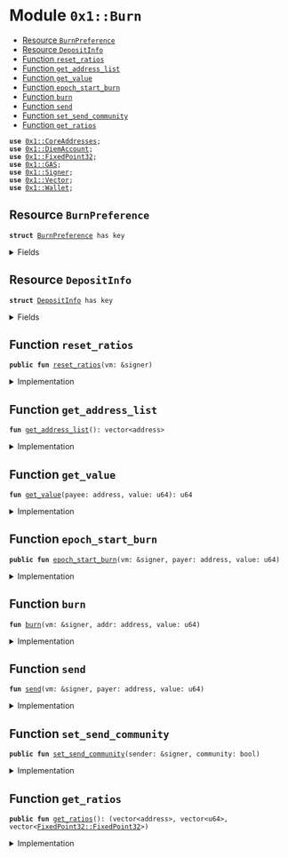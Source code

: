 
<a name="0x1_Burn"></a>

# Module `0x1::Burn`



-  [Resource `BurnPreference`](#0x1_Burn_BurnPreference)
-  [Resource `DepositInfo`](#0x1_Burn_DepositInfo)
-  [Function `reset_ratios`](#0x1_Burn_reset_ratios)
-  [Function `get_address_list`](#0x1_Burn_get_address_list)
-  [Function `get_value`](#0x1_Burn_get_value)
-  [Function `epoch_start_burn`](#0x1_Burn_epoch_start_burn)
-  [Function `burn`](#0x1_Burn_burn)
-  [Function `send`](#0x1_Burn_send)
-  [Function `set_send_community`](#0x1_Burn_set_send_community)
-  [Function `get_ratios`](#0x1_Burn_get_ratios)


<pre><code><b>use</b> <a href="CoreAddresses.md#0x1_CoreAddresses">0x1::CoreAddresses</a>;
<b>use</b> <a href="DiemAccount.md#0x1_DiemAccount">0x1::DiemAccount</a>;
<b>use</b> <a href="../../../../../../move-stdlib/docs/FixedPoint32.md#0x1_FixedPoint32">0x1::FixedPoint32</a>;
<b>use</b> <a href="GAS.md#0x1_GAS">0x1::GAS</a>;
<b>use</b> <a href="../../../../../../move-stdlib/docs/Signer.md#0x1_Signer">0x1::Signer</a>;
<b>use</b> <a href="../../../../../../move-stdlib/docs/Vector.md#0x1_Vector">0x1::Vector</a>;
<b>use</b> <a href="Wallet.md#0x1_Wallet">0x1::Wallet</a>;
</code></pre>



<a name="0x1_Burn_BurnPreference"></a>

## Resource `BurnPreference`



<pre><code><b>struct</b> <a href="Burn.md#0x1_Burn_BurnPreference">BurnPreference</a> has key
</code></pre>



<details>
<summary>Fields</summary>


<dl>
<dt>
<code>send_community: bool</code>
</dt>
<dd>

</dd>
</dl>


</details>

<a name="0x1_Burn_DepositInfo"></a>

## Resource `DepositInfo`



<pre><code><b>struct</b> <a href="Burn.md#0x1_Burn_DepositInfo">DepositInfo</a> has key
</code></pre>



<details>
<summary>Fields</summary>


<dl>
<dt>
<code>addr: vector&lt;address&gt;</code>
</dt>
<dd>

</dd>
<dt>
<code>deposits: vector&lt;u64&gt;</code>
</dt>
<dd>

</dd>
<dt>
<code>ratio: vector&lt;<a href="../../../../../../move-stdlib/docs/FixedPoint32.md#0x1_FixedPoint32_FixedPoint32">FixedPoint32::FixedPoint32</a>&gt;</code>
</dt>
<dd>

</dd>
</dl>


</details>

<a name="0x1_Burn_reset_ratios"></a>

## Function `reset_ratios`



<pre><code><b>public</b> <b>fun</b> <a href="Burn.md#0x1_Burn_reset_ratios">reset_ratios</a>(vm: &signer)
</code></pre>



<details>
<summary>Implementation</summary>


<pre><code><b>public</b> <b>fun</b> <a href="Burn.md#0x1_Burn_reset_ratios">reset_ratios</a>(vm: &signer) <b>acquires</b> <a href="Burn.md#0x1_Burn_DepositInfo">DepositInfo</a> {
  <a href="CoreAddresses.md#0x1_CoreAddresses_assert_diem_root">CoreAddresses::assert_diem_root</a>(vm);
  <b>let</b> list = <a href="Wallet.md#0x1_Wallet_get_comm_list">Wallet::get_comm_list</a>();

  <b>let</b> len = <a href="../../../../../../move-stdlib/docs/Vector.md#0x1_Vector_length">Vector::length</a>(&list);
  <b>let</b> i = 0;
  <b>let</b> global_deposits = 0;
  <b>let</b> deposit_vec = <a href="../../../../../../move-stdlib/docs/Vector.md#0x1_Vector_empty">Vector::empty</a>&lt;u64&gt;();

  <b>while</b> (i &lt; len) {

    <b>let</b> addr = *<a href="../../../../../../move-stdlib/docs/Vector.md#0x1_Vector_borrow">Vector::borrow</a>(&list, i);
    <b>let</b> cumu = <a href="DiemAccount.md#0x1_DiemAccount_get_index_cumu_deposits">DiemAccount::get_index_cumu_deposits</a>(addr);

    global_deposits = global_deposits + cumu;
    <a href="../../../../../../move-stdlib/docs/Vector.md#0x1_Vector_push_back">Vector::push_back</a>(&<b>mut</b> deposit_vec, cumu);
    i = i + 1;
  };

  <b>let</b> ratios_vec = <a href="../../../../../../move-stdlib/docs/Vector.md#0x1_Vector_empty">Vector::empty</a>&lt;<a href="../../../../../../move-stdlib/docs/FixedPoint32.md#0x1_FixedPoint32_FixedPoint32">FixedPoint32::FixedPoint32</a>&gt;();
  <b>let</b> k = 0;
  <b>while</b> (k &lt; len) {
    <b>let</b> cumu = *<a href="../../../../../../move-stdlib/docs/Vector.md#0x1_Vector_borrow">Vector::borrow</a>(&deposit_vec, k);

    <b>if</b> (cumu == 0) {
      k = k + 1;
      <b>continue</b>
    };

    <b>let</b> ratio = <a href="../../../../../../move-stdlib/docs/FixedPoint32.md#0x1_FixedPoint32_create_from_rational">FixedPoint32::create_from_rational</a>(cumu, global_deposits);
    <a href="../../../../../../move-stdlib/docs/Vector.md#0x1_Vector_push_back">Vector::push_back</a>(&<b>mut</b> ratios_vec, ratio);
    k = k + 1;
  };

  <b>if</b> (<b>exists</b>&lt;<a href="Burn.md#0x1_Burn_DepositInfo">DepositInfo</a>&gt;(<a href="CoreAddresses.md#0x1_CoreAddresses_VM_RESERVED_ADDRESS">CoreAddresses::VM_RESERVED_ADDRESS</a>())) {
    <b>let</b> d = borrow_global_mut&lt;<a href="Burn.md#0x1_Burn_DepositInfo">DepositInfo</a>&gt;(<a href="CoreAddresses.md#0x1_CoreAddresses_VM_RESERVED_ADDRESS">CoreAddresses::VM_RESERVED_ADDRESS</a>());
    d.addr = list;
    d.deposits = deposit_vec;
    d.ratio = ratios_vec;
  } <b>else</b> {
    move_to&lt;<a href="Burn.md#0x1_Burn_DepositInfo">DepositInfo</a>&gt;(vm, <a href="Burn.md#0x1_Burn_DepositInfo">DepositInfo</a> {
      addr: list,
      deposits: deposit_vec,
      ratio: ratios_vec,
    })
  }
}
</code></pre>



</details>

<a name="0x1_Burn_get_address_list"></a>

## Function `get_address_list`



<pre><code><b>fun</b> <a href="Burn.md#0x1_Burn_get_address_list">get_address_list</a>(): vector&lt;address&gt;
</code></pre>



<details>
<summary>Implementation</summary>


<pre><code><b>fun</b> <a href="Burn.md#0x1_Burn_get_address_list">get_address_list</a>(): vector&lt;address&gt; <b>acquires</b> <a href="Burn.md#0x1_Burn_DepositInfo">DepositInfo</a> {
  *&borrow_global&lt;<a href="Burn.md#0x1_Burn_DepositInfo">DepositInfo</a>&gt;(<a href="CoreAddresses.md#0x1_CoreAddresses_VM_RESERVED_ADDRESS">CoreAddresses::VM_RESERVED_ADDRESS</a>()).addr
}
</code></pre>



</details>

<a name="0x1_Burn_get_value"></a>

## Function `get_value`



<pre><code><b>fun</b> <a href="Burn.md#0x1_Burn_get_value">get_value</a>(payee: address, value: u64): u64
</code></pre>



<details>
<summary>Implementation</summary>


<pre><code><b>fun</b> <a href="Burn.md#0x1_Burn_get_value">get_value</a>(payee: address, value: u64): u64 <b>acquires</b> <a href="Burn.md#0x1_Burn_DepositInfo">DepositInfo</a> {
  <b>let</b> d = borrow_global&lt;<a href="Burn.md#0x1_Burn_DepositInfo">DepositInfo</a>&gt;(<a href="CoreAddresses.md#0x1_CoreAddresses_VM_RESERVED_ADDRESS">CoreAddresses::VM_RESERVED_ADDRESS</a>());
  <b>let</b> (_, i) = <a href="../../../../../../move-stdlib/docs/Vector.md#0x1_Vector_index_of">Vector::index_of</a>(&d.addr, &payee);
  <b>let</b> ratio = *<a href="../../../../../../move-stdlib/docs/Vector.md#0x1_Vector_borrow">Vector::borrow</a>(&d.ratio, i);
  <a href="../../../../../../move-stdlib/docs/FixedPoint32.md#0x1_FixedPoint32_multiply_u64">FixedPoint32::multiply_u64</a>(value, ratio)
}
</code></pre>



</details>

<a name="0x1_Burn_epoch_start_burn"></a>

## Function `epoch_start_burn`



<pre><code><b>public</b> <b>fun</b> <a href="Burn.md#0x1_Burn_epoch_start_burn">epoch_start_burn</a>(vm: &signer, payer: address, value: u64)
</code></pre>



<details>
<summary>Implementation</summary>


<pre><code><b>public</b> <b>fun</b> <a href="Burn.md#0x1_Burn_epoch_start_burn">epoch_start_burn</a>(vm: &signer, payer: address, value: u64) <b>acquires</b> <a href="Burn.md#0x1_Burn_DepositInfo">DepositInfo</a>, <a href="Burn.md#0x1_Burn_BurnPreference">BurnPreference</a> {
  <a href="CoreAddresses.md#0x1_CoreAddresses_assert_vm">CoreAddresses::assert_vm</a>(vm);
  <b>if</b> (<b>exists</b>&lt;<a href="Burn.md#0x1_Burn_BurnPreference">BurnPreference</a>&gt;(payer)) {
    <b>if</b> (borrow_global&lt;<a href="Burn.md#0x1_Burn_BurnPreference">BurnPreference</a>&gt;(payer).send_community) {
      <b>return</b> <a href="Burn.md#0x1_Burn_send">send</a>(vm, payer, value)
    }
  };

  <a href="Burn.md#0x1_Burn_burn">burn</a>(vm, payer, value)
}
</code></pre>



</details>

<a name="0x1_Burn_burn"></a>

## Function `burn`



<pre><code><b>fun</b> <a href="Burn.md#0x1_Burn_burn">burn</a>(vm: &signer, addr: address, value: u64)
</code></pre>



<details>
<summary>Implementation</summary>


<pre><code><b>fun</b> <a href="Burn.md#0x1_Burn_burn">burn</a>(vm: &signer, addr: address, value: u64) {
    <a href="DiemAccount.md#0x1_DiemAccount_vm_burn_from_balance">DiemAccount::vm_burn_from_balance</a>&lt;<a href="GAS.md#0x1_GAS">GAS</a>&gt;(
      addr,
      value,
      b"burn",
      vm,
    );
}
</code></pre>



</details>

<a name="0x1_Burn_send"></a>

## Function `send`



<pre><code><b>fun</b> <a href="Burn.md#0x1_Burn_send">send</a>(vm: &signer, payer: address, value: u64)
</code></pre>



<details>
<summary>Implementation</summary>


<pre><code><b>fun</b> <a href="Burn.md#0x1_Burn_send">send</a>(vm: &signer, payer: address, value: u64) <b>acquires</b> <a href="Burn.md#0x1_Burn_DepositInfo">DepositInfo</a> {
  <b>let</b> list = <a href="Burn.md#0x1_Burn_get_address_list">get_address_list</a>();
  <b>let</b> len = <a href="../../../../../../move-stdlib/docs/Vector.md#0x1_Vector_length">Vector::length</a>&lt;address&gt;(&list);

  <b>let</b> i = 0;
  <b>while</b> (i &lt; len) {
    <b>let</b> payee = *<a href="../../../../../../move-stdlib/docs/Vector.md#0x1_Vector_borrow">Vector::borrow</a>&lt;address&gt;(&list, i);
    <b>let</b> val = <a href="Burn.md#0x1_Burn_get_value">get_value</a>(payee, value);

    <a href="DiemAccount.md#0x1_DiemAccount_vm_make_payment_no_limit">DiemAccount::vm_make_payment_no_limit</a>&lt;<a href="GAS.md#0x1_GAS">GAS</a>&gt;(
        payer,
        payee,
        val,
        b"epoch start send",
        b"",
        vm,
    );

    i = i + 1;
  };
}
</code></pre>



</details>

<a name="0x1_Burn_set_send_community"></a>

## Function `set_send_community`



<pre><code><b>public</b> <b>fun</b> <a href="Burn.md#0x1_Burn_set_send_community">set_send_community</a>(sender: &signer, community: bool)
</code></pre>



<details>
<summary>Implementation</summary>


<pre><code><b>public</b> <b>fun</b> <a href="Burn.md#0x1_Burn_set_send_community">set_send_community</a>(sender: &signer, community: bool) <b>acquires</b> <a href="Burn.md#0x1_Burn_BurnPreference">BurnPreference</a> {
  <b>let</b> addr = <a href="../../../../../../move-stdlib/docs/Signer.md#0x1_Signer_address_of">Signer::address_of</a>(sender);
  <b>if</b> (<b>exists</b>&lt;<a href="Burn.md#0x1_Burn_BurnPreference">BurnPreference</a>&gt;(addr)) {
    <b>let</b> b = borrow_global_mut&lt;<a href="Burn.md#0x1_Burn_BurnPreference">BurnPreference</a>&gt;(addr);
    b.send_community = community;
  } <b>else</b> {
    move_to&lt;<a href="Burn.md#0x1_Burn_BurnPreference">BurnPreference</a>&gt;(sender, <a href="Burn.md#0x1_Burn_BurnPreference">BurnPreference</a> {
      send_community: community
    });
  }
}
</code></pre>



</details>

<a name="0x1_Burn_get_ratios"></a>

## Function `get_ratios`



<pre><code><b>public</b> <b>fun</b> <a href="Burn.md#0x1_Burn_get_ratios">get_ratios</a>(): (vector&lt;address&gt;, vector&lt;u64&gt;, vector&lt;<a href="../../../../../../move-stdlib/docs/FixedPoint32.md#0x1_FixedPoint32_FixedPoint32">FixedPoint32::FixedPoint32</a>&gt;)
</code></pre>



<details>
<summary>Implementation</summary>


<pre><code><b>public</b> <b>fun</b> <a href="Burn.md#0x1_Burn_get_ratios">get_ratios</a>(): (vector&lt;address&gt;, vector&lt;u64&gt;, vector&lt;<a href="../../../../../../move-stdlib/docs/FixedPoint32.md#0x1_FixedPoint32_FixedPoint32">FixedPoint32::FixedPoint32</a>&gt;) <b>acquires</b> <a href="Burn.md#0x1_Burn_DepositInfo">DepositInfo</a> {
  <b>let</b> d = borrow_global&lt;<a href="Burn.md#0x1_Burn_DepositInfo">DepositInfo</a>&gt;(<a href="CoreAddresses.md#0x1_CoreAddresses_VM_RESERVED_ADDRESS">CoreAddresses::VM_RESERVED_ADDRESS</a>());
  (*&d.addr, *&d.deposits, *&d.ratio)

}
</code></pre>



</details>


[//]: # ("File containing references which can be used from documentation")
[ACCESS_CONTROL]: https://github.com/diem/dip/blob/main/dips/dip-2.md
[ROLE]: https://github.com/diem/dip/blob/main/dips/dip-2.md#roles
[PERMISSION]: https://github.com/diem/dip/blob/main/dips/dip-2.md#permissions
